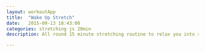 ```yaml
---
layout: workoutApp
title:  "Wake Up Stretch"
date:   2015-09-13 18:43:00
categories: stretching js 20min
description: All round 15 minute stretching routine to relax you into sleeping.

---
```


<script type="text/javascript">
    function get_exercises(){
        var elibrary = exerciseLibrary();
        var slibrary = stretchLibrary();
        var exercises = [];

        //Laying legs and back
        exercises.push({exercise: slibrary.layingButterflyStretch, time: 60, reps: 0});
        exercises.push({exercise: slibrary.leftLayingTwist, time: 60, reps: 0});
        exercises.push({exercise: slibrary.rightLayingTwist, time: 60, reps: 0});
        exercises.push({exercise: slibrary.leftLayingKneeToChest, time: 60, reps: 0});
        exercises.push({exercise: slibrary.rightLayingKneeToChest, time: 60, reps: 0});
        exercises.push({exercise: slibrary.leftLayingQuadStretch, time: 30, reps: 0});
        exercises.push({exercise: slibrary.rightLayingQuadStretch, time: 30, reps: 0});

        //Sitting legs and back
        exercises.push({exercise: slibrary.catStretch, time: 30, reps: 0});
        exercises.push({exercise: slibrary.butterflyStretch, time: 30, reps: 0});
        exercises.push({exercise: slibrary.leftSittingTwist, time: 30, reps: 0});
        exercises.push({exercise: slibrary.rightSittingTwist, time: 30, reps: 0});

        //Leaning stretching
        exercises.push({exercise: slibrary.standingToeTouchesStretch,  time: 30, reps: 0});
        exercises.push({exercise: slibrary.boxSplits, time: 60, reps: 0});
        exercises.push({exercise: slibrary.leftStandingHipFlexors, time: 30, reps: 0});
        exercises.push({exercise: slibrary.rightStandingHipFlexors, time: 30, reps: 0});

        //Standing arms
        exercises.push({exercise: slibrary.leftShoulderStretch, time: 30, reps: 0});
        exercises.push({exercise: slibrary.rightShoulderStretch, time: 30, reps: 0});
        exercises.push({exercise: slibrary.leftTricepStretch, time: 30, reps: 0});
        exercises.push({exercise: slibrary.rightTricepStretch, time: 30, reps: 0});

        //Standing legs
        exercises.push({exercise: slibrary.leftShortCalfStretch, time: 30, reps: 0});
        exercises.push({exercise: slibrary.rightShortCalfStretch, time: 30, reps: 0});
        exercises.push({exercise: slibrary.leftLongCalfStretch, time: 30, reps: 0});
        exercises.push({exercise: slibrary.rightLongCalfStretch, time: 30, reps: 0});

        exercises.push({exercise: slibrary.doorwayChestStretch, time: 30, reps: 0});
        exercises.push({exercise: slibrary.doorwayChestStretch, time: 30, reps: 0});

        for(var i=0;i<2;i++){
            exercises.push({exercise: elibrary.trunkRotations, time: 20, reps: 0});
            exercises.push({exercise: elibrary.armCircles, time: 20, reps: 0});
            exercises.push({exercise: elibrary.dynamicSideStretch, time: 20, reps: 0});
            exercises.push({exercise: slibrary.headCircles, time: 20, reps: 0});
        }
        return exercises;
    }
</script>
